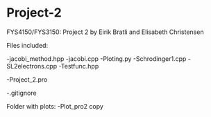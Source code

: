 # Project-2
FYS4150/FYS3150: Project 2 by Eirik Bratli and Elisabeth Christensen

Files included:

-jacobi_method.hpp
-jacobi.cpp 
-Ploting.py 
-Schrodinger1.cpp 
-SL2electrons.cpp 
-Testfunc.hpp

-Project_2.pro

-.gitignore

Folder with plots: 
-Plot_pro2 copy


